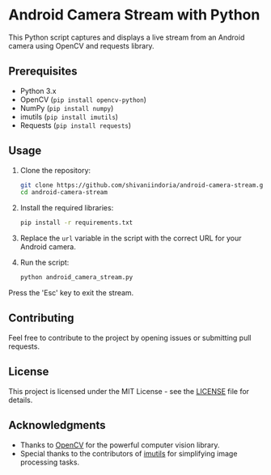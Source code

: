 
# Android Camera Stream with Python

This Python script captures and displays a live stream from an Android camera using OpenCV and requests library.

## Prerequisites

- Python 3.x
- OpenCV (`pip install opencv-python`)
- NumPy (`pip install numpy`)
- imutils (`pip install imutils`)
- Requests (`pip install requests`)

## Usage

1. Clone the repository:
   ```bash
   git clone https://github.com/shivaniindoria/android-camera-stream.git
   cd android-camera-stream
   ```

2. Install the required libraries:
   ```bash
   pip install -r requirements.txt
   ```

3. Replace the `url` variable in the script with the correct URL for your Android camera.

4. Run the script:
   ```bash
   python android_camera_stream.py
   ```

Press the 'Esc' key to exit the stream.

## Contributing

Feel free to contribute to the project by opening issues or submitting pull requests.

## License

This project is licensed under the MIT License - see the [LICENSE](LICENSE) file for details.

## Acknowledgments

- Thanks to [OpenCV](https://opencv.org/) for the powerful computer vision library.
- Special thanks to the contributors of [imutils](https://github.com/jrosebr1/imutils) for simplifying image processing tasks.
